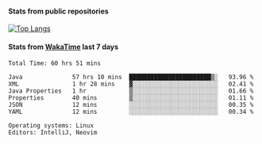 #### Stats from public repositories

[![Top Langs](https://github-readme-stats.vercel.app/api/top-langs/?username=hyoghurt&layout=compact&exclude_repo=multiserver,docker_compose&langs_count=6)](https://github.com/anuraghazra/github-readme-stats)

#### Stats from [WakaTime](https://wakatime.com/@hyoghurt) last 7 days
<!--START_SECTION:waka-->

```text
Total Time: 60 hrs 51 mins

Java              57 hrs 10 mins  ███████████████████████▒░   93.96 %
XML               1 hr 28 mins    ▓░░░░░░░░░░░░░░░░░░░░░░░░   02.41 %
Java Properties   1 hr            ▒░░░░░░░░░░░░░░░░░░░░░░░░   01.66 %
Properties        40 mins         ▒░░░░░░░░░░░░░░░░░░░░░░░░   01.11 %
JSON              12 mins         ░░░░░░░░░░░░░░░░░░░░░░░░░   00.35 %
YAML              12 mins         ░░░░░░░░░░░░░░░░░░░░░░░░░   00.34 %

Operating systems: Linux
Editors: IntelliJ, Neovim
```

<!--END_SECTION:waka-->
